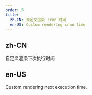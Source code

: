 ```yaml
---
order: 5
title:
  zh-CN: 自定义渲染 cron 时间
  en-US: Custom rendering cron time
---
```


## zh-CN

自定义渲染下次执行时间

## en-US

Custom rendering next execution time.
